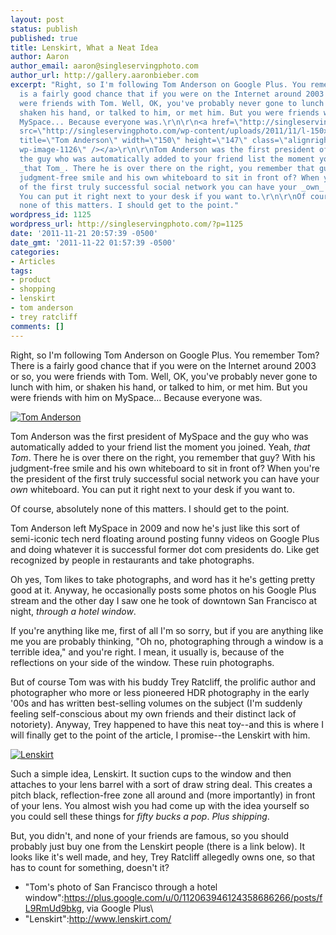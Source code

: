 ```yaml
---
layout: post
status: publish
published: true
title: Lenskirt, What a Neat Idea
author: Aaron
author_email: aaron@singleservingphoto.com
author_url: http://gallery.aaronbieber.com
excerpt: "Right, so I'm following Tom Anderson on Google Plus. You remember Tom? There
  is a fairly good chance that if you were on the Internet around 2003 or so, you
  were friends with Tom. Well, OK, you've probably never gone to lunch with him, or
  shaken his hand, or talked to him, or met him. But you were friends with him on
  MySpace... Because everyone was.\r\n\r\n<a href=\"http://singleservingphoto.com/wp-content/uploads/2011/11/l.png\"><img
  src=\"http://singleservingphoto.com/wp-content/uploads/2011/11/l-150x147.png\" alt=\"\"
  title=\"Tom Anderson\" width=\"150\" height=\"147\" class=\"alignright size-thumbnail
  wp-image-1126\" /></a>\r\n\r\nTom Anderson was the first president of MySpace and
  the guy who was automatically added to your friend list the moment you joined. Yeah,
  _that Tom_. There he is over there on the right, you remember that guy? With his
  judgment-free smile and his own whiteboard to sit in front of? When you're the president
  of the first truly successful social network you can have your _own_ whiteboard.
  You can put it right next to your desk if you want to.\r\n\r\nOf course, absolutely
  none of this matters. I should get to the point."
wordpress_id: 1125
wordpress_url: http://singleservingphoto.com/?p=1125
date: '2011-11-21 20:57:39 -0500'
date_gmt: '2011-11-22 01:57:39 -0500'
categories:
- Articles
tags:
- product
- shopping
- lenskirt
- tom anderson
- trey ratcliff
comments: []
---
```

Right, so I'm following Tom Anderson on Google Plus. You remember Tom?
There is a fairly good chance that if you were on the Internet around
2003 or so, you were friends with Tom. Well, OK, you've probably never
gone to lunch with him, or shaken his hand, or talked to him, or met
him. But you were friends with him on MySpace... Because everyone was.

[![](http://singleservingphoto.com/wp-content/uploads/2011/11/l-150x147.png "Tom Anderson")](http://singleservingphoto.com/wp-content/uploads/2011/11/l.png)

Tom Anderson was the first president of MySpace and the guy who was
automatically added to your friend list the moment you joined. Yeah,
_that Tom_. There he is over there on the right, you remember that
guy? With his judgment-free smile and his own whiteboard to sit in front
of? When you're the president of the first truly successful social
network you can have your _own_ whiteboard. You can put it right next
to your desk if you want to.

Of course, absolutely none of this matters. I should get to the
point.<span id="more"></span><span id="more-1125"></span>

Tom Anderson left MySpace in 2009 and now he's just like this sort of
semi-iconic tech nerd floating around posting funny videos on Google
Plus and doing whatever it is successful former dot com presidents do.
Like get recognized by people in restaurants and take photographs.

Oh yes, Tom likes to take photographs, and word has it he's getting
pretty good at it. Anyway, he occasionally posts some photos on his
Google Plus stream and the other day I saw one he took of downtown San
Francisco at night, _through a hotel window_.

If you're anything like me, first of all I'm so sorry, but if you are
anything like me you are probably thinking, "Oh no, photographing
through a window is a terrible idea," and you're right. I mean, it
usually is, because of the reflections on your side of the window. These
ruin photographs.

But of course Tom was with his buddy Trey Ratcliff, the prolific author
and photographer who more or less pioneered HDR photography in the early
'00s and has written best-selling volumes on the subject (I'm suddenly
feeling self-conscious about my own friends and their distinct lack of
notoriety). Anyway, Trey happened to have this neat toy--and this is
where I will finally get to the point of the article, I promise--the
Lenskirt with him.

[![](http://singleservingphoto.com/wp-content/uploads/2011/11/lenskirt-19654-zoom-300x209.png "Lenskirt")](http://singleservingphoto.com/wp-content/uploads/2011/11/lenskirt__19654_zoom-e1321926912358.jpg)

Such a simple idea, Lenskirt. It suction cups to the window and then
attaches to your lens barrel with a sort of draw string deal. This
creates a pitch black, reflection-free zone all around and (more
importantly) in front of your lens. You almost wish you had come up with
the idea yourself so you could sell these things for _fifty bucks a
pop_. _Plus shipping_.

But, you didn't, and none of your friends are famous, so you should
probably just buy one from the Lenskirt people (there is a link below).
It looks like it's well made, and hey, Trey Ratcliff allegedly owns one,
so that has to count for something, doesn't it?

* "Tom's photo of San Francisco through a hotel
window":https://plus.google.com/u/0/112063946124358686266/posts/fL9RmUd9bkg,
via Google Plus\
 * "Lenskirt":http://www.lenskirt.com/
